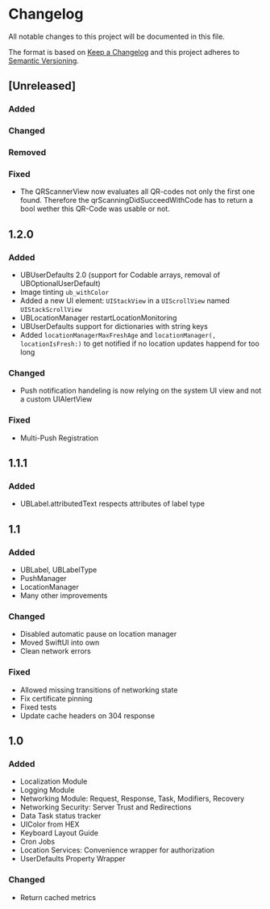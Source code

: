 # Changelog
All notable changes to this project will be documented in this file.

The format is based on [Keep a Changelog](http://keepachangelog.com/en/1.0.0/)
and this project adheres to [Semantic Versioning](http://semver.org/spec/v2.0.0.html).

## [Unreleased]
### Added

### Changed

### Removed

### Fixed
- The QRScannerView now evaluates all QR-codes not only the first one found. Therefore the qrScanningDidSucceedWithCode has to return a bool wether this QR-Code was usable or not.

## 1.2.0
### Added
- UBUserDefaults 2.0 (support for Codable arrays, removal of UBOptionalUserDefault)
- Image tinting `ub_withColor`
- Added a new UI element: `UIStackView` in a `UIScrollView` named `UIStackScrollView`
- UBLocationManager restartLocationMonitoring
- UBUserDefaults support for dictionaries with string keys
- Added `locationManagerMaxFreshAge` and `locationManager(, locationIsFresh:)` to get notified if no location updates happend for too long

### Changed
- Push notification handeling is now relying on the system UI view and not a custom UIAlertView

### Fixed
- Multi-Push Registration

## 1.1.1
### Added
- UBLabel.attributedText respects attributes of label type 

## 1.1
### Added
- UBLabel, UBLabelType
- PushManager
- LocationManager
- Many other improvements

### Changed
- Disabled automatic pause on location manager
- Moved SwiftUI into own 
- Clean network errors

### Fixed
- Allowed missing transitions of networking state
- Fix certificate pinning
- Fixed tests
- Update cache headers on 304 response


## 1.0
### Added
- Localization Module
- Logging Module
- Networking Module: Request, Response, Task, Modifiers, Recovery
- Networking Security: Server Trust and Redirections
- Data Task status tracker
- UIColor from HEX
- Keyboard Layout Guide
- Cron Jobs
- Location Services: Convenience wrapper for authorization 
- UserDefaults Property Wrapper

### Changed
- Return cached metrics


